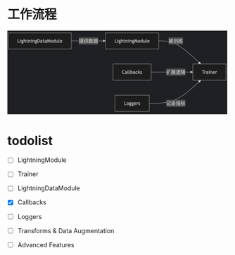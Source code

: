 # 工作流程
<img src="images/image.png" alt="alt text" width="500">

# todolist
- [ ] LightningModule
- [ ] Trainer
- [ ] LightningDataModule
- [x] Callbacks
- [ ] Loggers
- [ ] Transforms & Data Augmentation
- [ ] Advanced Features

